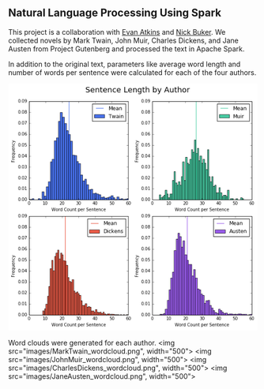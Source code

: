 ## Natural Language Processing Using Spark

This project is a collaboration with <a href="https://github.com/coradek">Evan Atkins</a> and <a href="https://github.com/nickbuker">Nick Buker</a>. We collected novels by Mark Twain, John Muir, Charles Dickens, and Jane Austen from Project Gutenberg and processed the text in Apache Spark.

In addition to the original text, parameters like average word length and number of words per sentence were calculated for each of the four authors.

<img src="images/sent_len.png" width="800">

Word clouds were generated for each author.
<img src="images/MarkTwain_wordcloud.png", width="500">
<img src="images/JohnMuir_wordcloud.png", width="500">
<img src="images/CharlesDickens_wordcloud.png", width="500">
<img src="images/JaneAusten_wordcloud.png", width="500">
